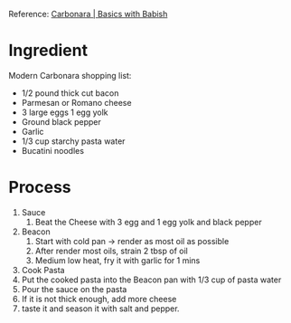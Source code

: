 Reference: [Carbonara | Basics with Babish](https://www.youtube.com/watch?v=qoHnwOHLiMk)

# Ingredient

Modern Carbonara shopping list: 
- 1/2 pound thick cut bacon
- Parmesan or Romano cheese
- 3 large eggs 1 egg yolk
- Ground black pepper
- Garlic
- 1/3 cup starchy pasta water
- Bucatini noodles


# Process
1. Sauce
	1. Beat the Cheese with 3 egg and 1 egg yolk and black pepper
2. Beacon
	1. Start with cold pan -> render as most oil as possible
	2. After render most oils, strain 2 tbsp of oil
	3. Medium low heat, fry it with garlic for 1 mins
3. Cook Pasta
4. Put the cooked pasta into the Beacon pan with 1/3 cup of pasta water
5. Pour the sauce on the pasta
6. If it is not thick enough, add more cheese
7. taste it and season it with salt and pepper.